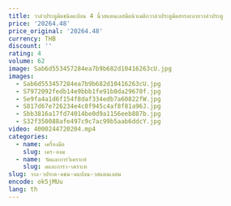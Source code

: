 ```yaml
---
title: วาล์วประตูมีดชนิดแปลน 4 นิ้วสแตนเลสมีดนิวเมติกวาล์วประตูมีดสารละลายวาล์วประตู
price: '20264.48'
price_original: '20264.48'
currency: THB
discount: ''
rating: 4
volume: 62
image: Sab6d553457284ea7b9b682d10416263cU.jpg
images:
  - Sab6d553457284ea7b9b682d10416263cU.jpg
  - S7972092fedb14e9bbb1fe91b0da29670f.jpg
  - Se9fa4a1d6f154f8daf334edb7a60822fW.jpg
  - S817d67e726234e4c8f945c4af8f81a96J.jpg
  - Sbb3816a17fd74014be0d9a1156eeb887b.jpg
  - S32f350088afe497c9c7ac99b5aab6ddcY.jpg
video: 4000244720204.mp4
categories:
  - name: เครื่องมือ
    slug: เคร-องม
  - name: วัดและการวิเคราะห์
    slug: ดและการว-เคราะห
slug: วาล-วประต-ดชน-ดแปลน-วสแตนเลสม
encode: ok5jMUu
lang: th
---
```

  
